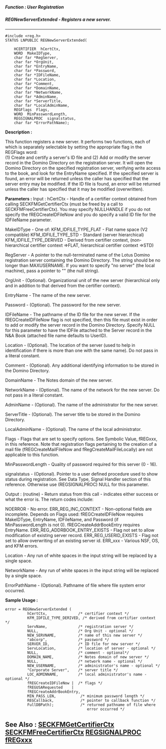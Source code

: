 ##### Function : User Registration
##### REGNewServerExtended - Registers a new server.
---
```
#include <reg.h>
STATUS LNPUBLIC REGNewServerExtended(

	HCERTIFIER  hCertCtx,
	WORD  MakeIDType,
	char far *RegServer,
	char far *OrgUnit,
	char far *EntryName,
	char far *Password,
	char far *IDFileName,
	char far *Location,
	char far *Comment,
	char far *DomainName,
	char far *NetworkName,
	char far *AdminName,
	char far *ServerTitle,
	char far *LocalAdminName,
	REGFlags  Flags,
	WORD  MinPasswordLength,
	REGSIGNALPROC  signalstatus,
	char far *ErrorPathName);
```
**Description :**

This function registers a new server.  It performs two functions, each of which 
is separately selectable by setting the appropriate flag in the REGFlags word:  
(1) Create and certify a server's ID file and (2) Add or modify the server 
record in the Domino Directory on the registration server.  It will open the 
Domino Directory on the specified registration server, verifying write access 
to the book, and look for the EntryName specified.  If the specified server is 
found, an error will be returned unless the caller has specified that the 
server entry may be modified.  If the ID file is found, an error will be 
returned unless the caller has specified that it may be modified (overwritten).

**Parameters :**
Input :
hCertCtx  -  Handle of a certifier context obtained from calling SECKFMGetCertifierCtx (must be freed by a call to SECKFMFreeCertifierCtx).    You may specify NULLHANDLE if you do not specify the fREGCreateIDFileNow and you do specify a valid ID file for the IDFileName parameter.

MakeIDType  -  One of:
	KFM_IDFILE_TYPE_FLAT - Flat name space (V2 compatible)
	KFM_IDFILE_TYPE_STD - Standard (server hierarchical)
	KFM_IDFILE_TYPE_DERIVED - Derived from certifier context, (non-hierarchical certifier context =>FLAT, hierarchical certifier context =>STD)

RegServer  -  A pointer to the null-terminated name of the Lotus Domino registration server containing the Domino Directory.  The string should be no longer than MAXUSERNAME. If you want to specify "no server" (the local machine), pass a pointer to "" (the null string).

OrgUnit  -  (Optional).  Organizational unit of the new server (hierarchical only and in addition to that derived from the certifier context).

EntryName  -  The name of the new server.

Password  -  (Optional).  The password for the new server.

IDFileName  -  The pathname of the ID file for the new server.   If the fREGCreateIDFileNow flag is not specified, then this file must exist in order to add or modify the server record in the Domino Directory.   Specify NULL for this parameter to have the IDFile attached to the Server record in the N&A Book (attached file name defaults to UserID).


Location  -  (Optional).  The location of the server (used to help in identification if there is more than one with the same name).  Do not pass in a literal constant.

Comment  -  (Optional).  Any additional identifying information to be stored in the Domino Directory.

DomainName  -  The Notes domain of the new server.

NetworkName  -  (Optional).  The name of the network for the new server.  Do not pass in a literal constant.

AdminName  -  (Optional).  The name of the administrator for the new server.

ServerTitle  -  (Optional).  The server title to be stored in the Domino Directory.

LocalAdminName  -  (Optional).  The name of the local administrator.

Flags  -  Flags that are set to specify options.  See Symbolic Value, fREGxxx, in this reference.  Note that registration flags pertaining to the creation of a mail file  (fREGCreateMailFileNow and fRegCreateMailFileLocally) are not applicable to this function.

MinPasswordLength  -  Quality of password required for this server (0 - 16).

signalstatus  -  (Optional).  Pointer to a user defined procedure used to show status during registration.  See Data Type, Signal Handler section of this reference.  Otherwise use (REGSIGNALPROC) NULL for this parameter.

Output :
(routine)  -  Return status from this call - indicates either success or what the error is.  The return codes include:

NOERROR  -  No error.
ERR_REG_INC_CONTEXT  -  Non-optional fields are incomplete.  Depends on Flags used:
     fREGCreateIDFileNow requires MakeIDType, EntryName, IDFileName, and Password (if MinPasswordLength is not 0).
     fREGCreateAddrBookEntry requires EntryName.
ERR_REG_ADDRBOOK_ENTRY_EXISTS  -  Flag not set to allow modification of existing server record.
ERR_REG_USERID_EXISTS  -  Flag not set to allow overwriting of an existing server id.
ERR_xxx  -  Various NSF, OS, and KFM errors.


Location  -  Any run of white spaces in the input string will be replaced by a single space.

NetworkName  -  Any run of white spaces in the input string will be replaced by a single space.

ErrorPathName  -  (Optional).  Pathname of file where file system error occurred.


**Sample Usage :**
```
error = REGNewServerExtended (
          hCertCtx,              /* certifier context */
          KFM_IDFILE_TYPE_DERIVED, /* derived from certifier context */
          ServName,              /* registration server */
          NULL,                  /* Org Unit - optional */
          NEW_SERVNAME,          /* name of this new server */
          "abcorp",              /* password */
          SERVER_ID,             /* ID file for new server */
          ServLocation,          /* location of server - optional */
          NULL,                  /* comment - optional*/
          DOMAIN_NAME,           /* Notes domain of new server */
          NULL,                  /* network name - optional */
          NEW_USERNAME,          /* administrator's name - optional */
          "Corporate Server",    /* server title */
          LOC_ADMINNAME,         /* local administrator's name - optional */
          fREGCreateIDFileNow |  /* flags */
          fREGUSARequested    |
          fREGCreateAddrBookEntry,
          MIN_PASS_LEN,           /* minimum password length */
          REGCallback,            /* pointer to callback function */
          FullDBPath);            /* returned pathname of file where
                                     error occurred */
```
**See Also :**
[SECKFMGetCertifierCtx](/domino-c-api-docs/reference/Func/SECKFMGetCertifierCtx)
[SECKFMFreeCertifierCtx](/domino-c-api-docs/reference/Func/SECKFMFreeCertifierCtx)
[REGSIGNALPROC](/domino-c-api-docs/reference/Data/REGSIGNALPROC)
[fREGxxx](/domino-c-api-docs/reference/Symb/fREGxxx)
---
